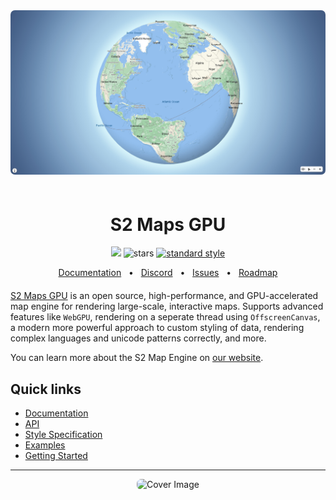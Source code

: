 <div align="center">
  <img src="public/s2-globe.jpg" alt="Cover Image" style="border-radius: 7px; max-width: 100%; margin-bottom: 20px"/>
</div>
<h1 align="center">S2 Maps GPU</h1>

<p align="center">
<a href="https://discord.opens2.com" target="_blank"><img height=20 src="https://img.shields.io/discord/953563031701426206" /></a>
<img src="https://img.shields.io/github/stars/Open-S2/s2maps-gpu" alt="stars">
<a href="https://standardjs.com"><img src="https://img.shields.io/badge/code_style-standard-brightgreen.svg" alt="standard style" /></a>
</p>

<div align="center">
  <a href="https://opens2.com/docs/maps">Documentation</a>
  <span>&nbsp;&nbsp;•&nbsp;&nbsp;</span>
  <a href="https://discord.opens2.com">Discord</a>
  <span>&nbsp;&nbsp;•&nbsp;&nbsp;</span>
  <a href="https://github.com/Open-S2/s2maps-gpu/issues/new">Issues</a>
  <span>&nbsp;&nbsp;•&nbsp;&nbsp;</span>
  <a href="https://github.com/Open-S2/s2maps-gpu/issues/2">Roadmap</a>
  <div style="margin-bottom: 20px"></div>
</div>

[S2 Maps GPU](https://opens2.com/s2maps-gpu) is an open source, high-performance, and GPU-accelerated map engine for rendering large-scale, interactive maps. Supports advanced features like `WebGPU`, rendering on a seperate thread using `OffscreenCanvas`, a modern more powerful approach to custom styling of data, rendering complex languages and unicode patterns correctly, and more.

You can learn more about the S2 Map Engine on [our website](https://opens2.com/s2maps-gpu).

## Quick links

- [Documentation](https://opens2.com/docs/maps)
- [API](https://opens2.com/docs/maps/api)
- [Style Specification](https://opens2.com/docs/maps/style-specification)
- [Examples](https://opens2.com/docs/maps/examples)
- [Getting Started](https://opens2.com/docs/maps/getting-started)

---

<div align="center">
  <img src="public/3d-cards.png" alt="Cover Image" style="border-radius: 7px; max-width: 100%;"/>
</div>
